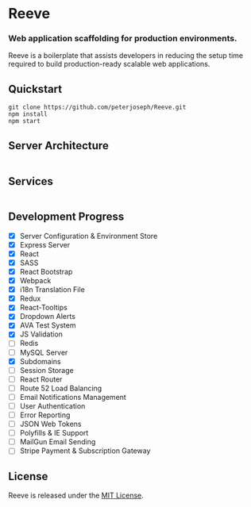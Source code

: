 ![]()

# Reeve

### Web application scaffolding for production environments.

Reeve is a boilerplate that assists developers in reducing the setup time required to build production-ready scalable web applications.

## Quickstart

```
git clone https://github.com/peterjoseph/Reeve.git
npm install
npm start
```

## Server Architecture

![]()

## Services

![]()

## Development Progress

* [x] Server Configuration & Environment Store
* [x] Express Server
* [x] React
* [x] SASS
* [x] React Bootstrap
* [x] Webpack
* [x] i18n Translation File
* [x] Redux
* [x] React-Tooltips
* [x] Dropdown Alerts
* [x] AVA Test System
* [x] JS Validation
* [ ] Redis
* [ ] MySQL Server
* [x] Subdomains
* [ ] Session Storage
* [ ] React Router
* [ ] Route 52 Load Balancing
* [ ] Email Notifications Management
* [ ] User Authentication
* [ ] Error Reporting
* [ ] JSON Web Tokens
* [ ] Polyfills & IE Support
* [ ] MailGun Email Sending
* [ ] Stripe Payment & Subscription Gateway

## License

Reeve is released under the [MIT License](http://www.opensource.org/licenses/MIT).
